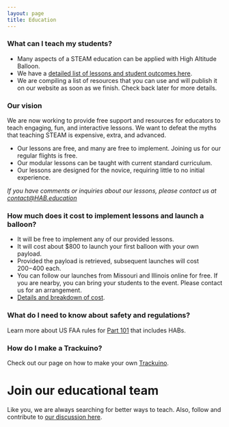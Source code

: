 ```yaml
---
layout: page
title: Education
---
```


### What can I teach my students?
+ Many aspects of a STEAM education can be applied with High Altitude Balloon.
+ We have a [detailed list of lessons and student outcomes here](/pages/lessons.html).
+ We are compiling a list of resources that you can use and will publish it on our website as soon as we finish. Check back later for more details.

### Our vision

We are now working to provide free support and resources for educators to teach engaging, fun, and interactive lessons. We want to defeat the myths that teaching STEAM is expensive, extra, and advanced.

- Our lessons are free, and many are free to implement. Joining us for our regular flights is free.
- Our modular lessons can be taught with current standard curriculum. 
- Our lessons are designed for the novice, requiring little to no initial experience.

*If you have comments or inquiries about our lessons, please contact us at contact@HAB.education*


### How much does it cost to implement lessons and launch a balloon?
+ It will be free to implement any of our provided lessons.
+ It will cost about $800 to launch your first balloon with your own payload.
+ Provided the payload is retrieved, subsequent launches will cost $200-$400 each.
+ You can follow our launches from Missouri and Illinois online for free. If you are nearby, you can bring your students to the event. Please contact us for an arrangement.
+ [Details and breakdown of cost](/pages/costbreakdown.html).

### What do I need to know about safety and regulations?
Learn more about US FAA rules for [Part 101](http://www.ecfr.gov/cgi-bin/text-idx?rgn=div5&node=14:2.0.1.3.15) that includes HABs. 

### How do I make a Trackuino?
Check out our page on how to make your own [Trackuino](/pages/trackuino.html).

# Join our educational team
Like you, we are always searching for better ways to teach. Also, follow and contribute to <a href="/pages/discussion.html">our discussion here</a>.
